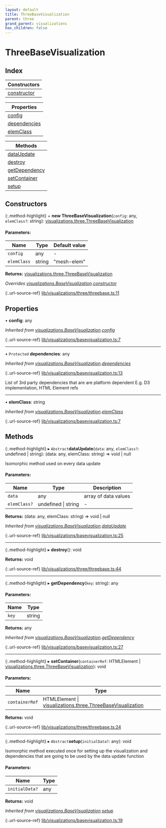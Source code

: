 ```yaml
---
layout: default
title: ThreeBaseVisualization
parent: three
grand_parent: visualizations
has_children: false
---
```


# ThreeBaseVisualization

## Index

| Constructors |
|-----------|
| [constructor](#constructor) |

| Properties |
|-----------|
| [config](#config) |
| [dependencies](#dependencies) |
| [elemClass](#elemclass) |

| Methods |
|-----------|
| [dataUpdate](#dataupdate) |
| [destroy](#destroy) |
| [getDependency](#getdependency) |
| [setContainer](#setcontainer) |
| [setup](#setup) |

## Constructors

{:.method-highlight}
\+ **new ThreeBaseVisualization**(`config`: any, `elemClass?`: string): [visualizations.three.ThreeBaseVisualization](../visualizations_three_threebasevisualization)

#### Parameters:

Name | Type | Default value |
------ | ------ | ------ |
`config` | any | - |
`elemClass` | string | "mesh-elem" |

**Returns:** [visualizations.three.ThreeBaseVisualization](../visualizations_three_threebasevisualization)

*Overrides [visualizations.BaseVisualization](../visualizations_basevisualization).[constructor](../visualizations_basevisualization#constructor)*

{:.url-source-ref}
[lib/visualizations/three/threebase.ts:11](https://github.com/ascentcore/dataspot/blob/f1c4a34/lib/visualizations/three/threebase.ts#L11)

## Properties

•  **config**: any

*Inherited from [visualizations.BaseVisualization](../visualizations_basevisualization).[config](../visualizations_basevisualization#config)*

{:.url-source-ref}
[lib/visualizations/basevisualization.ts:7](https://github.com/ascentcore/dataspot/blob/f1c4a34/lib/visualizations/basevisualization.ts#L7)

___

• `Protected` **dependencies**: any

*Inherited from [visualizations.BaseVisualization](../visualizations_basevisualization).[dependencies](../visualizations_basevisualization#dependencies)*

{:.url-source-ref}
[lib/visualizations/basevisualization.ts:13](https://github.com/ascentcore/dataspot/blob/f1c4a34/lib/visualizations/basevisualization.ts#L13)

List of 3rd party dependencies that are are platform dependent
E.g. D3 implementation, HTML Element refs

___

•  **elemClass**: string

*Inherited from [visualizations.BaseVisualization](../visualizations_basevisualization).[elemClass](../visualizations_basevisualization#elemclass)*

{:.url-source-ref}
[lib/visualizations/basevisualization.ts:7](https://github.com/ascentcore/dataspot/blob/f1c4a34/lib/visualizations/basevisualization.ts#L7)

## Methods

{:.method-highlight}
▸ `Abstract`**dataUpdate**(`data`: any, `elemClass?`: undefined \| string): (data: any, elemClass: string) => void \| null

Isomorphic method used on every data update

#### Parameters:

Name | Type | Description |
------ | ------ | ------ |
`data` | any | array of data values  |
`elemClass?` | undefined \| string | - |

**Returns:** (data: any, elemClass: string) => void \| null

*Inherited from [visualizations.BaseVisualization](../visualizations_basevisualization).[dataUpdate](../visualizations_basevisualization#dataupdate)*

{:.url-source-ref}
[lib/visualizations/basevisualization.ts:25](https://github.com/ascentcore/dataspot/blob/f1c4a34/lib/visualizations/basevisualization.ts#L25)

___

{:.method-highlight}
▸ **destroy**(): void

**Returns:** void

{:.url-source-ref}
[lib/visualizations/three/threebase.ts:44](https://github.com/ascentcore/dataspot/blob/f1c4a34/lib/visualizations/three/threebase.ts#L44)

___

{:.method-highlight}
▸ **getDependency**(`key`: string): any

#### Parameters:

Name | Type |
------ | ------ |
`key` | string |

**Returns:** any

*Inherited from [visualizations.BaseVisualization](../visualizations_basevisualization).[getDependency](../visualizations_basevisualization#getdependency)*

{:.url-source-ref}
[lib/visualizations/basevisualization.ts:27](https://github.com/ascentcore/dataspot/blob/f1c4a34/lib/visualizations/basevisualization.ts#L27)

___

{:.method-highlight}
▸ **setContainer**(`containerRef`: HTMLElement \| [visualizations.three.ThreeBaseVisualization](../visualizations_three_threebasevisualization)): void

#### Parameters:

Name | Type |
------ | ------ |
`containerRef` | HTMLElement \| [visualizations.three.ThreeBaseVisualization](../visualizations_three_threebasevisualization) |

**Returns:** void

{:.url-source-ref}
[lib/visualizations/three/threebase.ts:24](https://github.com/ascentcore/dataspot/blob/f1c4a34/lib/visualizations/three/threebase.ts#L24)

___

{:.method-highlight}
▸ `Abstract`**setup**(`initialData?`: any): void

Isomorphic method executed once for setting up the visualization and dependencies
that are going to be used by the data update function

#### Parameters:

Name | Type |
------ | ------ |
`initialData?` | any |

**Returns:** void

*Inherited from [visualizations.BaseVisualization](../visualizations_basevisualization).[setup](../visualizations_basevisualization#setup)*

{:.url-source-ref}
[lib/visualizations/basevisualization.ts:19](https://github.com/ascentcore/dataspot/blob/f1c4a34/lib/visualizations/basevisualization.ts#L19)
